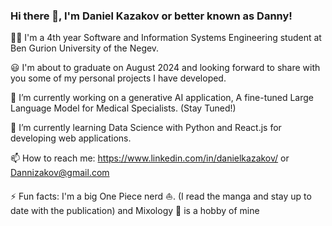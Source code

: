 ### Hi there 👋, I'm Daniel Kazakov or better known as Danny!
👨‍🎓 I'm a 4th year Software and Information Systems Engineering student at Ben Gurion University of the Negev.

😃 I'm about to graduate on August 2024 and looking forward to share with you some of my personal projects I have developed.

🔭 I’m currently working on a generative AI application, A fine-tuned Large Language Model for Medical Specialists. (Stay Tuned!)

🌱 I’m currently learning Data Science with Python and React.js for developing web applications.

📫 How to reach me: https://www.linkedin.com/in/danielkazakov/ or Dannizakov@gmail.com

⚡ Fun facts: I'm a big One Piece nerd ⛵. (I read the manga and stay up to date with the publication) and Mixology 🍹 is a hobby of mine
